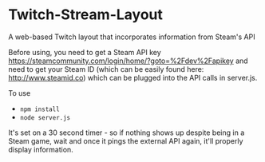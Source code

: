 # Twitch-Stream-Layout
A web-based Twitch layout that incorporates information from Steam's API

Before using, you need to get a Steam API key <https://steamcommunity.com/login/home/?goto=%2Fdev%2Fapikey> and need to get your Steam ID (which can be easily found here: <http://www.steamid.co>) which can be plugged into the API calls in server.js.

To use 
  * `npm install`
  * `node server.js`


It's set on a 30 second timer - so if nothing shows up despite being in a Steam game, wait and once it pings the external API again, it'll properly display information.
